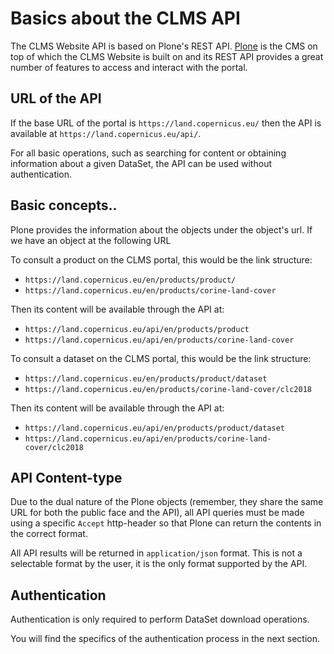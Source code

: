 ﻿# Basics about the CLMS API

The CLMS Website API is based on Plone's REST API. [Plone](https://plone.org) is the CMS on top of which the CLMS Website is built on and its REST API provides a great number of features to access and interact with the portal.

## URL of the API

If the base URL of the portal is `https://land.copernicus.eu/` then the API is available at `https://land.copernicus.eu/api/`.

For all basic operations, such as searching for content or obtaining information about a given DataSet, the API can be used without authentication.

## Basic concepts..

Plone provides the information about the objects under the object's url. If we have an object at the following URL

To consult a product on the CLMS portal, this would be the link structure:
+ `https://land.copernicus.eu/en/products/product/`
+ `https://land.copernicus.eu/en/products/corine-land-cover`

Then its content will be available through the API at:
+ `https://land.copernicus.eu/api/en/products/product` 
+ `https://land.copernicus.eu/api/en/products/corine-land-cover`

To consult a dataset on the CLMS portal, this would be the link structure:
+ `https://land.copernicus.eu/en/products/product/dataset`
+ `https://land.copernicus.eu/en/products/corine-land-cover/clc2018`

Then its content will be available through the API at:

+ `https://land.copernicus.eu/api/en/products/product/dataset` 
+ `https://land.copernicus.eu/api/en/products/corine-land-cover/clc2018`

## API Content-type

Due to the dual nature of the Plone objects (remember, they share the same URL for both the public face and the API), all API queries must be made using a specific `Accept` http-header so that Plone can return the contents in the correct format.

All API results will be returned in `application/json` format. This is not a selectable format by the user, it is the only format supported by the API.

## Authentication

Authentication is only required to perform DataSet download operations.

You will find the specifics of the authentication process in the next section.
